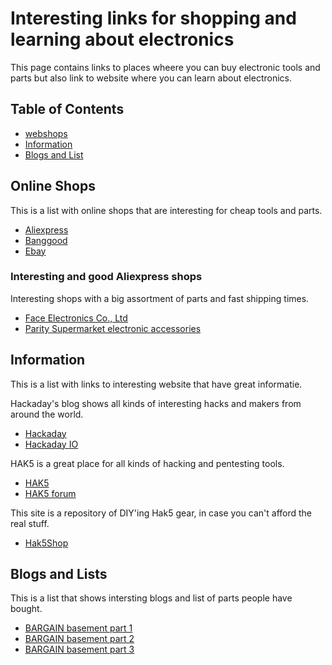 # Interesting links for shopping and learning about electronics

This page contains links to places wheere you can buy electronic tools and parts but also link to website where you can learn about electronics.

## Table of Contents

  - [webshops](#Webshops)
  - [Information](#Information)
  - [Blogs and List](#Blogs-and-List)

## Online Shops
This is a list with online shops that are interesting for cheap tools and parts.

- [Aliexpress](https://www.aliexpress.com/)
- [Banggood](https://www.banggood.com/)
- [Ebay](http://ebay.com/)

### Interesting and good Aliexpress shops
Interesting shops with a big assortment of parts and fast shipping times.
- [Face Electronics Co., Ltd](https://www.aliexpress.com/store/1859567)
- [Parity Supermarket electronic accessories](https://www.aliexpress.com/store/430356)

## Information
This is a list with links to interesting website that have great informatie.

Hackaday's blog shows all kinds of interesting hacks and makers from around the world.

- [Hackaday](https://hackaday.com/)
- [Hackaday IO](https://hackaday.io/)

HAK5 is a great place for all kinds of hacking and pentesting tools.

- [HAK5](https://www.hak5.org/)
- [HAK5 forum](https://forums.hak5.org/)

This site is a repository of DIY'ing Hak5 gear, in case you can't afford the real stuff. 
- [Hak5Shop](https://hak5shop.com)

## Blogs and Lists
This is a list that shows intersting blogs and list of parts people have bought.

- [BARGAIN basement part 1](https://www.thethingsnetwork.org/forum/t/the-bargain-basement-part-1/1697)
- [BARGAIN basement part 2](https://www.thethingsnetwork.org/forum/t/the-bargain-basement-part-2/5977)
- [BARGAIN basement part 3](https://www.thethingsnetwork.org/forum/t/the-bargain-basement-part-3/9852/)

